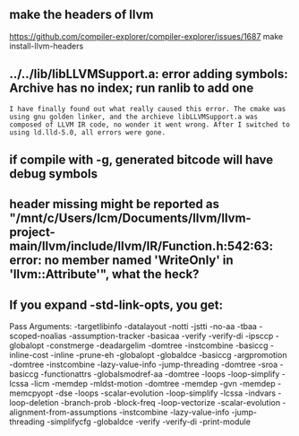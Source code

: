 ## make the headers of llvm
https://github.com/compiler-explorer/compiler-explorer/issues/1687
make install-llvm-headers
## ../../lib/libLLVMSupport.a: error adding symbols: Archive has no index; run ranlib to add one
`
I have finally found out what really caused this error.
The cmake was using gnu golden linker, and the archieve libLLVMSupport.a was composed of LLVM IR code, no wonder it went wrong.
After I switched to using ld.lld-5.0, all errors were gone.
`
## if compile with -g, generated bitcode will have debug symbols

## header missing might be reported as  "/mnt/c/Users/lcm/Documents/llvm/llvm-project-main/llvm/include/llvm/IR/Function.h:542:63: error: no member named 'WriteOnly' in 'llvm::Attribute'", what the heck?

## If you expand -std-link-opts, you get:

Pass Arguments: -targetlibinfo -datalayout -notti -jstti -no-aa -tbaa -scoped-noalias -assumption-tracker -basicaa -verify -verify-di -ipsccp -globalopt -constmerge -deadargelim -domtree -instcombine -basiccg -inline-cost -inline -prune-eh -globalopt -globaldce -basiccg -argpromotion -domtree -instcombine -lazy-value-info -jump-threading -domtree -sroa -basiccg -functionattrs -globalsmodref-aa -domtree -loops -loop-simplify -lcssa -licm -memdep -mldst-motion -domtree -memdep -gvn -memdep -memcpyopt -dse -loops -scalar-evolution -loop-simplify -lcssa -indvars -loop-deletion -branch-prob -block-freq -loop-vectorize -scalar-evolution -alignment-from-assumptions -instcombine -lazy-value-info -jump-threading -simplifycfg -globaldce -verify -verify-di -print-module
